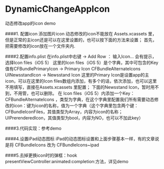 # DynamicChangeAppIcon
动态修改app的icon demo

####1. 配置icon
添加图片icon
动态修改的icon不能放在 Assets.xcassets 里，但是正常的主icon还是可以在这里设置的，也可以按下面的方法来设置；
首先，把需要修改的icon放在一个文件夹内.

####2.配置info.plist
在info.plist中右键 -> Add Row ：
输入Icon... 会有提示，选择Icon files（iOS 5）
这里的Icon files（iOS 5）是个字典，其中可包含的Key值有CFBundlePrimaryIcon -> Primary Icon
CFBundleAlternateIcons
UINewsstandIcon -> Newsstand Icon
这里的Primary Icon是设置app的主icon，可以在这里的Icon files数组内添加，有多个的话，依次添加，也可以这里不用填写，直接在Assets.xcassets 里配置；
下面的Newsstand Icon，暂时用不到，不用管，也可以删除。
在 Icon files（iOS 5）内添加一个Key： CFBundleAlternateIcons ，类型为字典，在这个字典里配置我们所有需要动态修改的icon：键为icon的名称，值为一个字典（这个字典里包含两个键：CFBundleIconFiles，其值类型为Array，内容为icon的名称；UIPrerenderedIcon，其值类型为bool，内容为NO，也可以不加此key）

####3.代码实现：参考demo

####4.设置iPad动态图标
iPad的动态图标设置和上面步骤基本一样，有的文章说是将 CFBundleIcons 改为 CFBundleIcons~ipad

####5.去掉更换icon时的弹框：hook presentViewController:animated:completion:方法，详见demo
